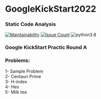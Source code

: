 ﻿# GoogleKickStart2022

### Static Code Analysis

[![Maintainability](https://api.codeclimate.com/v1/badges/aca1cfeb8b1b0c45a9c4/maintainability)](https://codeclimate.com/github/ahmedtariq01/GoogleKickStart2022/maintainability)
[![Issue Count](https://codeclimate.com/github/ahmedtariq01/GoogleKickStart2022/badges/issue_count.svg)](https://codeclimate.com/github/ahmedtariq01/GoogleKickStart2022) 
![python3.8](https://img.shields.io/badge/python-3.8-blue.svg)

### Google KickStart Practic Round A
### Problems:
1- Sample Problem \
2- Centauri Prime \
3- H-index \
4- Hex \
5- Milk tea
